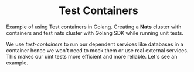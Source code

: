 <h1 align="center">
	Test Containers
</h1>

Example of using Test containers in Golang. Creating a **Nats** cluster with
containers and test nats cluster with Golang SDK while running unit tests.

We use _test-containers_ to run our dependent services like databases in a container
hence we won't need to mock them or use real external services. This makes our uint tests more
efficient and more reliable. Let's see an example.
